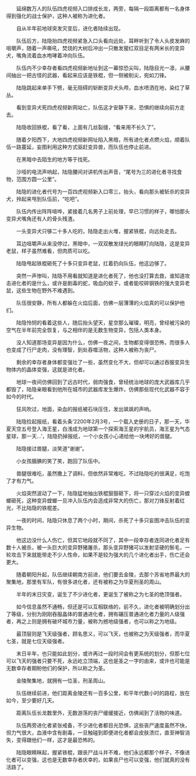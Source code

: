 


    

　　延绵数万人的队伍四虎视频入口排成长龙，两旁，每隔一段距离都有一名身体得到强化的战士保护，这种人被称为进化者。

　　自从半年前地球突发灾变后，进化者陆续出现。

　　队伍后方，陆隐抬四虎视频紧急入口头看向远处，耳畔听到了令人头皮发麻的咀嚼声，随着一声嘶吼，焚烧的大树后冲出一只散发猩红双目足有两米长的变异犬，嘴角流着血水咆哮着冲向队伍。

　　队伍内不少幸存者看四虎视频新地址到这一幕惊恐尖叫，陆隐目光一凛，从腰间抽出一把古怪的武器，看起来应该是铁棍，但一侧被削尖，宛如刀锋。

　　陆隐跳起来单手下劈，毫无阻碍的斩断变异犬头颅，血水喷洒在地，染红了草丛。

　　看到变异犬死四虎视频新网站亡，队伍这才安静下来，恐惧的继续向前方走去。

　　陆隐收回铁棍，看了看，上面有几丝裂缝，“看来用不长久了”。

　　随着夕阳西下，大地四虎视频新网址陷入黑暗，所有进化者点燃火焰，顺着队伍一路蔓延，妄图利用这种方式驱赶变异兽，而队伍也停止前进。

　　在黑暗中去陌生的地方等于找死。

　　沙哑的电流声响起，陆隐腰间对讲机传出声音，“尾号为三的进化者寻找食物，范围方圆一公里”。

　　陆隐的进化者代号为一百四虎视频新入口零三，抬头，看向那头被斩杀的变异犬，拎起来甩到队伍前，“吃吧”。

　　队伍内传出阵阵喧哗，紧接着几名男子上前处理，早已习惯的样子，哪怕那头变异犬嘴角还有人的骨头残渣。

　　一头变异犬只够二十多人吃的，陆隐走出火堆，握紧铁棍，向远处走去。

　　耳边咀嚼声从来没停过，黑暗中，一双双散发绿光的眼睛盯向陆隐，这是变异老鼠，样子虽然难看，但肉质可以吃。

　　陆隐甩起铁棍砸死了十多只变异老鼠，扛着扔向队伍，他这边够了。

　　突然一声惨叫，陆隐不用看就知道是进化者死了，他也没打算去救，谁知道攻击进化者的是什么，或许是剧毒的蛇，吸血的蚊子，或者能咬碎钢铁的强大变异老鼠，这些生物在野外不难遇到。

　　队伍很安静，所有人都躲在火焰后面，仿佛一层薄薄的火焰真的可以保护他们。

　　陆隐怜悯的看着这些人，随后抬头望天，星空那么璀璨，明亮，曾经被污染的空气在半年前完全恢复，与之相伴的是无数生物变异，包括人类本身。

　　没人知道那场变异是因为什么，仿佛一夜之间，生物都变得很恐怖，而很多人也变成了行尸走肉，没有理智，到处吞噬活物，这种人被称为丧尸。

　　剩余的幸存者身体都变强壮了一些，虽然变化不大，但却可以通过吞服变异生物体内的晶体变强，这就是进化者。

　　地球一夜间仿佛回到了远古时代，弱肉强食，曾经统治地球的庞大武器库几乎都毁了，陆隐亲眼看到他所在城市的武器库发生爆炸，仿佛那些现代化武器不容于如今的时代。

　　狂风吹过，地面，染血的报纸被石块压住，发出飒飒的声响。

　　陆隐捡起报纸，看着头条‘2200年2月3号，一个载入史册的日子，那一天，华夏天空五号登入海王星，白浅成为地球第一个探索海王星的宇航员，海王星为气态星球，那一天…’，陆隐扔掉报纸，一个小女孩小心递给他一块烤好的兽腿。

　　陆隐接过兽腿，淡笑道“谢谢”。

　　小女孩腼腆的笑了笑，跑回了队伍中。

　　兽腿很难吃，虽然撒上了调料，但依然非常难吃，不过陆隐吃的很满足，吃饱了才有力气。

　　火焰突然波动了一下，陆隐猛地抽出铁棍狠狠砸下，将一只穿过火焰的变异螳螂砸死，这种变异螳螂一旦冲入队伍内会造成非常大的伤亡，那对刀锋反射着红光，不比陆隐的铁棍差。

　　一夜的时间，陆隐只休息了两个小时，期间，杀死了十多只妄图冲击队伍的变异生物。

　　他这边没什么人伤亡，但其它地段就不同了，其中一段幸存者连同进化者足有数十人被杀，被一头巨大的变异野猪屠杀，那头变异野猪可以发射坚硬的鬃毛，一轮攻击下来就能带走不少人性命，如果不是较为强大的几个进化者出手，伤亡还会更大。

　　随着朝阳升起，队伍继续朝南方前进，他们要去金陵，去那个苏省地界最大的聚集地，那里有军队，有很多进化者，还有被称之为华夏刑圣的周山。

　　半年的末日灾变，诞生了不少进化者，更诞生了被称之为七圣的绝顶强者。

　　如今信息虽然不通畅，但还是可以互相联络的，前不久，进化者被明确划分出了等级，分别为刚刚吞服晶体的普通进化者，拥有碾压普通进化者力量的人级强者，再之上则是拥有破坏城市力量，被称为撼地级强者，也可以称之为地级。

　　最顶层则是飞天级强者，顾名思义，可以飞天，也被称之为天级强者，而华夏七圣，就是七位天级强者。

　　末日半年，也只能如此划分，或许再过一段时间会有更系统的划分，但那七位可以飞天的强者只要不死，永远屹立顶端，这也是圣之一字的由来，或许也可能是无数幸存者期盼他们的保护，所以称之为圣。

　　金陵聚集地，就拥有一位圣，刑圣周山。

　　队伍继续前进，他们距离金陵还有一百多公里，和平年代数小时的路程，放在如今，至少要好几天。

　　距离队伍长龙数里外，无数游荡的丧尸缓缓接近，仿佛闻到了活物的味道。

　　队伍两旁进化者紧张戒备，不少进化者都目光恐惧，这些丧尸速度虽然不快，但力气很大，血液中含有剧毒，一旦触碰到即便进化者都会皮肤溃烂，直至神智消失，变得跟他们一样，这才是最恐怖的。

　　陆隐眼睛眯起，握紧铁棍，跟丧尸战斗并不难，他们永远都那个样子，不像进化者可以变强，这也是无数幸存者庆幸的，如果丧尸也可以变强，他们就真的没有活路了。
